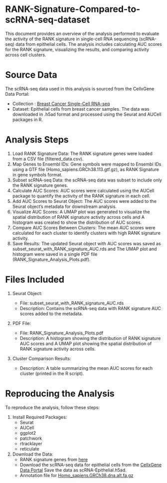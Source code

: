 # RANK-Signature-Compared-to-scRNA-seq-dataset
This document provides an overview of the analysis performed to evaluate the activity of the RANK signature in single-cell RNA sequencing (scRNA-seq) data from epithelial cells. The analysis includes calculating AUC scores for the RANK signature, visualizing the results, and comparing activity across cell clusters.

# Source Data
The scRNA-seq data used in this analysis is sourced from the CellxGene Data Portal:
* Collection : [Breast Cancer Single-Cell RNA-seq](https://cellxgene.cziscience.com/collections/4195ab4c-20bd-4cd3-8b3d-65601277e731)
* Dataset: Epithelial cells from breast cancer samples.
The data was downloaded in .h5ad format and processed using the Seurat and AUCell packages in R.

# Analysis Steps
1. Load RANK Signature Data: The RANK signature genes were loaded from a CSV file (filtered_data.csv).
2. Map Genes to Ensembl IDs: Gene symbols were mapped to Ensembl IDs using a GTF file (Homo_sapiens.GRCh38.113.gtf.gz), as RANK Signature in gene symbols format.
3. Subset scRNA-seq Data: the scRNA-seq data was subset to include only the RANK signature genes.
4. Calculate AUC Scores: AUC scores were calculated using the AUCell package to quantify the activity of the RANK signature in each cell.
5. Add AUC Scores to Seurat Object: The AUC scores were added to the Seurat object’s metadata for downstream analysis.
6. Visualize AUC Scores: A UMAP plot was generated to visualize the spatial distribution of RANK signature activity across cells and A histogram was created to show the distribution of AUC scores.
7. Compare AUC Scores Between Clusters: The mean AUC scores were calculated for each cluster to identify clusters with high RANK signature activity.
8. Save Results: The updated Seurat object with AUC scores was saved as subset_seurat_with_RANK_signature_AUC.rds and The UMAP plot and histogram were saved in a single PDF file (RANK_Signature_Analysis_Plots.pdf).

# Files Included 
1. Seurat Object:
   * File: subset_seurat_with_RANK_signature_AUC.rds
   * Description: Contains the scRNA-seq data with RANK signature AUC scores added to the metadata.

2. PDF File:
   * File: RANK_Signature_Analysis_Plots.pdf
   * Description: A histogram showing the distribution of RANK signature AUC scores and A UMAP plot showing the spatial distribution of RANK signature activity across cells.

3. Cluster Comparison Results:
   * Description: A table summarizing the mean AUC scores for each cluster (printed in the R script).
  
# Reproducing the Analysis 
To reproduce the analysis, follow these steps: 

1. Install Required Packages:
   * Seurat
   * AUCell
   * ggplot2
   * patchwork
   * rtracklayer
   * reticulate
2. Download the Data:
   * RANK signature genes from [here](https://www.ncbi.nlm.nih.gov/gds?linkname=pubmed_gds&from_uid=34004159)
   * Download the scRNA-seq data for epithelial cells from the [CellxGene Data Portal](https://cellxgene.cziscience.com/collections/4195ab4c-20bd-4cd3-8b3d-65601277e731) Save the data as scRNA-Epithelial.h5ad.
   * Annotation file for [Homo_sapiens.GRCh38.dna.alt.fa.gz](https://ftp.ensembl.org/pub/release-113/fasta/homo_sapiens/dna/)





